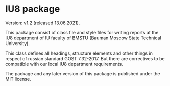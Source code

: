 # IU8 package

Version: v1.2 (released 13.06.2021).

This package consist of class file and style files for writing 
reports at the IU8 department of IU faculty of BMSTU 
(Bauman Moscow State Technical University).

This class defines all headings, structure elements and other things
in respect of russian standard GOST 7.32-2017. But there are 
correctives to be compatible with our local IU8 department
requirements.

The package and any later version of this package is published under the MIT 
license.

